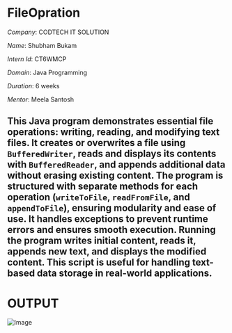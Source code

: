 # FileOpration

*Company*: CODTECH IT SOLUTION

*Name*: Shubham Bukam

*Intern Id*: CT6WMCP

*Domain*: Java Programming

*Duration*: 6 weeks 

*Mentor*: Meela Santosh

## This Java program demonstrates essential file operations: writing, reading, and modifying text files. It creates or overwrites a file using `BufferedWriter`, reads and displays its contents with `BufferedReader`, and appends additional data without erasing existing content. The program is structured with separate methods for each operation (`writeToFile`, `readFromFile`, and `appendToFile`), ensuring modularity and ease of use. It handles exceptions to prevent runtime errors and ensures smooth execution. Running the program writes initial content, reads it, appends new text, and displays the modified content. This script is useful for handling text-based data storage in real-world applications.


# OUTPUT

![Image](https://github.com/user-attachments/assets/507e5c3f-2b58-4d43-9ffe-afb3af8b7dc6)
